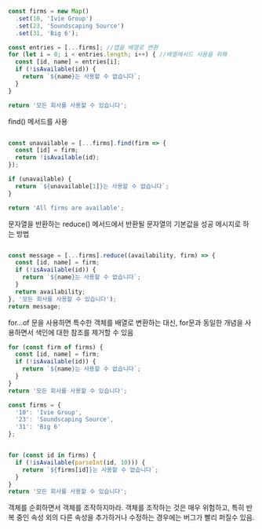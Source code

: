 


```javascript
const firms = new Map()
  .set(10, 'Ivie Group')
  .set(23, 'Soundscaping Source')
  .set(31, 'Big 6');

const entries = [...firms]; //맵을 배열로 변환 
for (let i = 0; i < entries.length; i++) { //배열메서드 사용을 위해 
  const [id, name] = entries[i];
  if (!isAvailable(id)) {
    return `${name}는 사용할 수 없습니다`;
  }
}

return '모든 회사를 사용할 수 있습니다';

```



find() 메서드를 사용
````javascript

const unavailable = [...firms].find(firm => {
  const [id] = firm;
  return !isAvailable(id);
});

if (unavailable) {
  return `${unavailable[1]}는 사용할 수 없습니다`;
}

return 'All firms are available';

````

문자열을 반환하는 reduce() 메서드에서 반환될 문자열의 기본값을 성공 메시지로 하는 방법
```javascript

const message = [...firms].reduce((availability, firm) => {
  const [id, name] = firm;
  if (!isAvailable(id)) {
    return `${name}는 사용할 수 없습니다`;
  }
  return availability;
}, '모든 회사를 사용할 수 있습니다');
return message;

```


for...of 문을 사용하면 특수한 객체를 배열로 변환하는 대신, for문과 동일한
개념을 사용하면서 색인에 대한 참조를 제거할 수 있음

```javascript
for (const firm of firms) {
  const [id, name] = firm;
  if (!isAvailable(id)) {
    return `${name}는 사용할 수 없습니다`;
  }
}
return '모든 회사를 사용할 수 있습니다';
```


```javascript
const firms = {
  '10': 'Ivie Group',
  '23': 'Soundscaping Source',
  '31': 'Big 6'
};


for (const id in firms) {
  if (!isAvailable(parseInt(id, 10))) {
    return `${firms[id]}는 사용할 수 없습니다`;
  }
}
return '모든 회사를 사용할 수 있습니다';
```

객체를 순회하면서 객체를 조작하지마라.
객체를 조작하는 것은 매우 위험하고, 특히 반복 중인 속성 외의 다른 속성을 추가하거나 수정하는 경우에는 버그가
빨리 퍼질수 있음.

